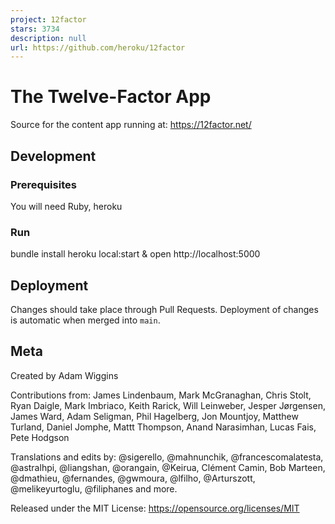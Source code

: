 ```yaml
---
project: 12factor
stars: 3734
description: null
url: https://github.com/heroku/12factor
---
```


The Twelve-Factor App
=====================

Source for the content app running at: https://12factor.net/

Development
-----------

### Prerequisites

You will need Ruby, heroku

### Run

bundle install
heroku local:start &
open http://localhost:5000

Deployment
----------

Changes should take place through Pull Requests. Deployment of changes is automatic when merged into `main`.

Meta
----

Created by Adam Wiggins

Contributions from: James Lindenbaum, Mark McGranaghan, Chris Stolt, Ryan Daigle, Mark Imbriaco, Keith Rarick, Will Leinweber, Jesper Jørgensen, James Ward, Adam Seligman, Phil Hagelberg, Jon Mountjoy, Matthew Turland, Daniel Jomphe, Mattt Thompson, Anand Narasimhan, Lucas Fais, Pete Hodgson

Translations and edits by: @sigerello, @mahnunchik, @francescomalatesta, @astralhpi, @liangshan, @orangain, @Keirua, Clément Camin, Bob Marteen, @dmathieu, @fernandes, @gwmoura, @lfilho, @Arturszott, @melikeyurtoglu, @filiphanes and more.

Released under the MIT License: https://opensource.org/licenses/MIT
